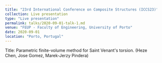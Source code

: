 ```yaml
---
title: "23rd International Conference on Composite Structures (ICCS23)"
collection: Live presentation
type: "Live presentation"
permalink: talks/2020-09-01-talk-1.md
venue: "FEUP - Faculty of Engineering, University of Porto"
date: 2020-09-01
location: "Porto, Portugal"
---
```


Title: Parametric finite-volume method for Saint Venant's torsion. (Heze Chen, Jose Gomez, Marek-Jerzy Pindera)
